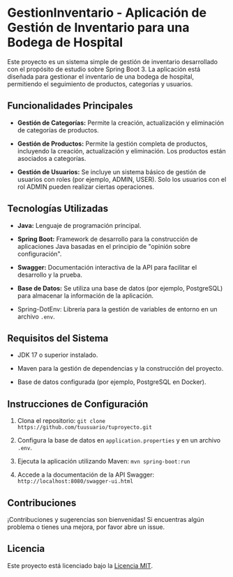 # GestionInventario - Aplicación de Gestión de Inventario para una Bodega de Hospital

Este proyecto es un sistema simple de gestión de inventario desarrollado con el propósito de estudio
sobre Spring Boot 3. La aplicación está diseñada para gestionar el inventario de una bodega de
hospital, permitiendo el seguimiento de productos, categorías y usuarios.

## Funcionalidades Principales

- **Gestión de Categorías:** Permite la creación, actualización y eliminación de categorías de
  productos.

- **Gestión de Productos:** Permite la gestión completa de productos, incluyendo la creación,
  actualización y eliminación. Los productos están asociados a categorías.

- **Gestión de Usuarios:** Se incluye un sistema básico de gestión de usuarios con roles (por
  ejemplo, ADMIN, USER). Solo los usuarios con el rol ADMIN pueden realizar ciertas operaciones.

## Tecnologías Utilizadas

- **Java:** Lenguaje de programación principal.

- **Spring Boot:** Framework de desarrollo para la construcción de aplicaciones Java basadas en el
  principio de "opinión sobre configuración".

- **Swagger:** Documentación interactiva de la API para facilitar el desarrollo y la prueba.

- **Base de Datos:** Se utiliza una base de datos (por ejemplo, PostgreSQL) para almacenar la
  información de la aplicación.
- Spring-DotEnv: Librería para la gestión de variables de entorno en un archivo `.env`.

## Requisitos del Sistema

- JDK 17 o superior instalado.

- Maven para la gestión de dependencias y la construcción del proyecto.

- Base de datos configurada (por ejemplo, PostgreSQL en Docker).

## Instrucciones de Configuración

1. Clona el repositorio: `git clone https://github.com/tuusuario/tuproyecto.git`

2. Configura la base de datos en `application.properties` y en un archivo `.env`.

3. Ejecuta la aplicación utilizando Maven: `mvn spring-boot:run`

4. Accede a la documentación de la API Swagger: `http://localhost:8080/swagger-ui.html`

## Contribuciones

¡Contribuciones y sugerencias son bienvenidas! Si encuentras algún problema o tienes una mejora, por
favor abre un issue.

## Licencia

Este proyecto está licenciado bajo la [Licencia MIT](LICENSE).
